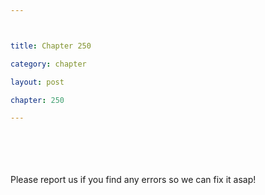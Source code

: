 ```yaml
---



title: Chapter 250

category: chapter

layout: post

chapter: 250

---
```




<br><br><br><br>
Please report us if you find any errors so we can fix it asap!